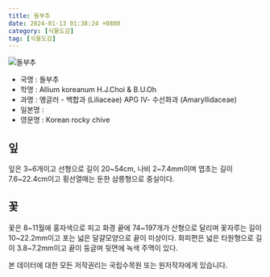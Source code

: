 ```yaml
---
title: 돌부추
date: 2024-01-13 01:38:24 +0800
category: [식물도감]
tag: [식물도감]
---
```




![돌부추](/fileUpload/plants/basic/Liliaceae/Allium/24064/24064_1_th2.jpg)
- 국명 : 돌부추
- 학명 : Allium koreanum H.J.Choi & B.U.Oh
- 과명 : 앵글러 - 백합과 (Liliaceae) APG Ⅳ- 수선화과 (Amaryllidaceae)
- 일본명 : 
- 영문명 : Korean rocky chive


## 잎
잎은 3~6개이고 선형으로 길이 20~54cm, 나비 2~7.4mm이며 엽초는 길이 7.6~22.4cm이고 횡선열매는 둔한 삼릉형으로 중실이다.
## 꽃
꽃은 8~11월에 홍자색으로 피고 화경 끝에 74~197개가 산형으로 달리며 꽃자루는 길이 10~22.2mm이고 포는 넓은 달걀모양으로 끝이 미상이다. 화피편은 넓은 타원형으로 길이 3.8~7.2mm이고 끝이 둥글며 뒷면에 녹색 주맥이 있다.






본 데이터에 대한 모든 저작권리는 국립수목원 또는 원저작자에게 있습니다.
